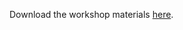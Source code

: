 
Download the workshop materials [here](https://www.dropbox.com/sh/mch19svmgdhfvy8/AADnbpnLBiw64ORoRklg0L0ja?dl=0).

